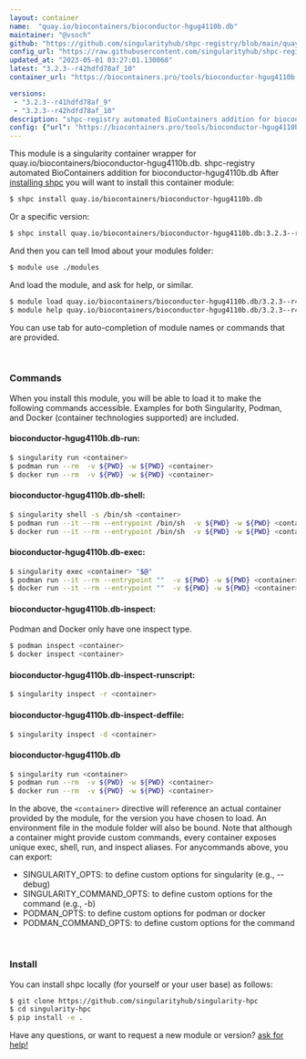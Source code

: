 ```yaml
---
layout: container
name:  "quay.io/biocontainers/bioconductor-hgug4110b.db"
maintainer: "@vsoch"
github: "https://github.com/singularityhub/shpc-registry/blob/main/quay.io/biocontainers/bioconductor-hgug4110b.db/container.yaml"
config_url: "https://raw.githubusercontent.com/singularityhub/shpc-registry/main/quay.io/biocontainers/bioconductor-hgug4110b.db/container.yaml"
updated_at: "2023-05-01 03:27:01.130068"
latest: "3.2.3--r42hdfd78af_10"
container_url: "https://biocontainers.pro/tools/bioconductor-hgug4110b.db"

versions:
 - "3.2.3--r41hdfd78af_9"
 - "3.2.3--r42hdfd78af_10"
description: "shpc-registry automated BioContainers addition for bioconductor-hgug4110b.db"
config: {"url": "https://biocontainers.pro/tools/bioconductor-hgug4110b.db", "maintainer": "@vsoch", "description": "shpc-registry automated BioContainers addition for bioconductor-hgug4110b.db", "latest": {"3.2.3--r42hdfd78af_10": "sha256:ff0bb7de839f4d586dd8456d3f580e3fcf91eb4599a8e29186d5303746c8d229"}, "tags": {"3.2.3--r41hdfd78af_9": "sha256:48b9abbc99f22984247db39a217f2ba83617fa51a5b9ba445a0e097aa984add3", "3.2.3--r42hdfd78af_10": "sha256:ff0bb7de839f4d586dd8456d3f580e3fcf91eb4599a8e29186d5303746c8d229"}, "docker": "quay.io/biocontainers/bioconductor-hgug4110b.db"}
---
```


This module is a singularity container wrapper for quay.io/biocontainers/bioconductor-hgug4110b.db.
shpc-registry automated BioContainers addition for bioconductor-hgug4110b.db
After [installing shpc](#install) you will want to install this container module:


```bash
$ shpc install quay.io/biocontainers/bioconductor-hgug4110b.db
```

Or a specific version:

```bash
$ shpc install quay.io/biocontainers/bioconductor-hgug4110b.db:3.2.3--r42hdfd78af_10
```

And then you can tell lmod about your modules folder:

```bash
$ module use ./modules
```

And load the module, and ask for help, or similar.

```bash
$ module load quay.io/biocontainers/bioconductor-hgug4110b.db/3.2.3--r42hdfd78af_10
$ module help quay.io/biocontainers/bioconductor-hgug4110b.db/3.2.3--r42hdfd78af_10
```

You can use tab for auto-completion of module names or commands that are provided.

<br>

### Commands

When you install this module, you will be able to load it to make the following commands accessible.
Examples for both Singularity, Podman, and Docker (container technologies supported) are included.

#### bioconductor-hgug4110b.db-run:

```bash
$ singularity run <container>
$ podman run --rm  -v ${PWD} -w ${PWD} <container>
$ docker run --rm  -v ${PWD} -w ${PWD} <container>
```

#### bioconductor-hgug4110b.db-shell:

```bash
$ singularity shell -s /bin/sh <container>
$ podman run --it --rm --entrypoint /bin/sh  -v ${PWD} -w ${PWD} <container>
$ docker run --it --rm --entrypoint /bin/sh  -v ${PWD} -w ${PWD} <container>
```

#### bioconductor-hgug4110b.db-exec:

```bash
$ singularity exec <container> "$@"
$ podman run --it --rm --entrypoint ""  -v ${PWD} -w ${PWD} <container> "$@"
$ docker run --it --rm --entrypoint ""  -v ${PWD} -w ${PWD} <container> "$@"
```

#### bioconductor-hgug4110b.db-inspect:

Podman and Docker only have one inspect type.

```bash
$ podman inspect <container>
$ docker inspect <container>
```

#### bioconductor-hgug4110b.db-inspect-runscript:

```bash
$ singularity inspect -r <container>
```

#### bioconductor-hgug4110b.db-inspect-deffile:

```bash
$ singularity inspect -d <container>
```



#### bioconductor-hgug4110b.db

```bash
$ singularity run <container>
$ podman run --rm  -v ${PWD} -w ${PWD} <container>
$ docker run --rm  -v ${PWD} -w ${PWD} <container>
```


In the above, the `<container>` directive will reference an actual container provided
by the module, for the version you have chosen to load. An environment file in the
module folder will also be bound. Note that although a container
might provide custom commands, every container exposes unique exec, shell, run, and
inspect aliases. For anycommands above, you can export:

 - SINGULARITY_OPTS: to define custom options for singularity (e.g., --debug)
 - SINGULARITY_COMMAND_OPTS: to define custom options for the command (e.g., -b)
 - PODMAN_OPTS: to define custom options for podman or docker
 - PODMAN_COMMAND_OPTS: to define custom options for the command

<br>

### Install

You can install shpc locally (for yourself or your user base) as follows:

```bash
$ git clone https://github.com/singularityhub/singularity-hpc
$ cd singularity-hpc
$ pip install -e .
```

Have any questions, or want to request a new module or version? [ask for help!](https://github.com/singularityhub/singularity-hpc/issues)